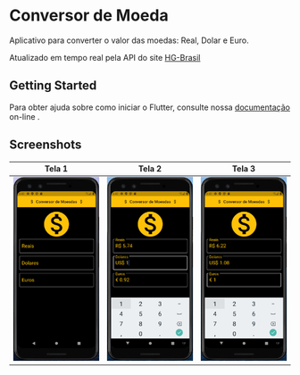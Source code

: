 # Conversor de Moeda

Aplicativo para converter o valor das moedas: Real, Dolar e Euro. 

Atualizado em tempo real pela API do site [HG-Brasil](https://hgbrasil.com/finance)

## Getting Started

Para obter ajuda sobre como iniciar o Flutter, consulte nossa [documentação](https://flutter.io/) on-line .

## Screenshots

| Tela 1 | Tela 2 | Tela 3 |
| --------|--------|--------|
|<img src="screenshot/ConversorDeMoedas_Tela1.png" width="320">|<img src="screenshot/ConversorDeMoedas_Tela2.png" width="320">|<img src="screenshot/ConversorDeMoedas_Tela3.png" width="320">|


